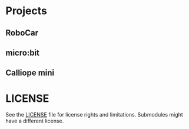 # Projects

## RoboCar

## micro:bit

## Calliope mini

# LICENSE
See the [LICENSE](../LICENSE) file for license rights and limitations.
Submodules might have a different license.
